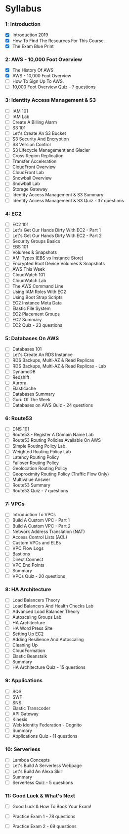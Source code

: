 # Syllabus

### 1: Introduction
- [x] Introduction 2019
- [x] How To Find The Resources For This Course.
- [x] The Exam Blue Print

### 2: AWS - 10,000 Foot Overview
- [x] The History Of AWS
- [x] AWS - 10,000 Foot Overview
- [ ] How To Sign Up To AWS.
- [ ] 10,000 Foot Overview Quiz - 7 questions

### 3: Identity Access Management & S3
- [ ] IAM 101
- [ ] IAM Lab
- [ ] Create A Billing Alarm
- [ ] S3 101
- [ ] Let's Create An S3 Bucket
- [ ] S3 Security And Encryption
- [ ] S3 Version Control
- [ ] S3 Lifecycle Management and Glacier
- [ ] Cross Region Replication
- [ ] Transfer Acceleration
- [ ] CloudFront Overview
- [ ] CloudFront Lab
- [ ] Snowball Overview
- [ ] Snowball Lab
- [ ] Storage Gateway
- [ ] Identity Access Management & S3 Summary
- [ ] Identity Access Management & S3 Quiz - 37 questions

### 4: EC2
- [ ] EC2 101
- [ ] Let's Get Our Hands Dirty With EC2 - Part 1
- [ ] Let's Get Our Hands Dirty With EC2 - Part 2
- [ ] Security Groups Basics
- [ ] EBS 101
- [ ] Volumes & Snapshots
- [ ] AMI Types (EBS vs Instance Store)
- [ ] Encrypted Root Device Volumes & Snapshots
- [ ] AWS This Week
- [ ] CloudWatch 101
- [ ] CloudWatch Lab
- [ ] The AWS Command Line
- [ ] Using IAM Roles With EC2
- [ ] Using Boot Strap Scripts
- [ ] EC2 Instance Meta Data
- [ ] Elastic File System
- [ ] EC2 Placement Groups
- [ ] EC2 Summary
- [ ] EC2 Quiz - 23 questions

### 5: Databases On AWS
- [ ] Databases 101
- [ ] Let's Create An RDS Instance
- [ ] RDS Backups, Multi-AZ & Read Replicas
- [ ] RDS Backups, Multi-AZ & Read Replicas - Lab
- [ ] DynamoDB
- [ ] Redshift
- [ ] Aurora
- [ ] Elasticache
- [ ] Databases Summary
- [ ] Guru Of The Week
- [ ] Databases on AWS Quiz - 24 questions

### 6: Route53
- [ ] DNS 101
- [ ] Route53 - Register A Domain Name Lab
- [ ] Route53 Routing Policies Available On AWS
- [ ] Simple Routing Policy Lab
- [ ] Weighted Routing Policy Lab
- [ ] Latency Routing Policy
- [ ] Failover Routing Policy
- [ ] Geolocation Routing Policy
- [ ] Geoproximity Routing Policy (Traffic Flow Only)
- [ ] Multivalue Answer
- [ ] Route53 Summary
- [ ] Route53 Quiz - 7 questions

### 7: VPCs
- [ ] Introduction To VPCs
- [ ] Build A Custom VPC - Part 1
- [ ] Build A Custom VPC - Part 2
- [ ] Network Address Translation (NAT)
- [ ] Access Control Lists (ACL)
- [ ] Custom VPCs and ELBs
- [ ] VPC Flow Logs
- [ ] Bastions
- [ ] Direct Connect
- [ ] VPC End Points
- [ ] Summary
- [ ] VPCs Quiz - 20 questions

### 8: HA Architecture
- [ ] Load Balancers Theory
- [ ] Load Balancers And Health Checks Lab
- [ ] Advanced Load Balancer Theory
- [ ] Autoscaling Groups Lab
- [ ] HA Architecture
- [ ] HA Word Press Site
- [ ] Setting Up EC2
- [ ] Adding Resilience And Autoscaling
- [ ] Cleaning Up
- [ ] CloudFormation
- [ ] Elastic Beanstalk
- [ ] Summary
- [ ] HA Architecture Quiz - 15 questions

### 9: Applications
- [ ] SQS
- [ ] SWF
- [ ] SNS
- [ ] Elastic Transcoder
- [ ] API Gateway
- [ ] Kinesis
- [ ] Web Identity Federation - Cognito
- [ ] Summary
- [ ] Applications Quiz - 11 questions

### 10: Serverless
- [ ] Lambda Concepts
- [ ] Let's Build A Serverless Webpage
- [ ] Let's Build An Alexa Skill
- [ ] Summary
- [ ] Serverless Quiz - 5 questions

### 11: Good Luck & What's Next
- [ ] Good Luck & How To Book Your Exam!
- [ ] Practice Exam 1 - 78 questions
- [ ] Practice Exam 2 - 69 questions






